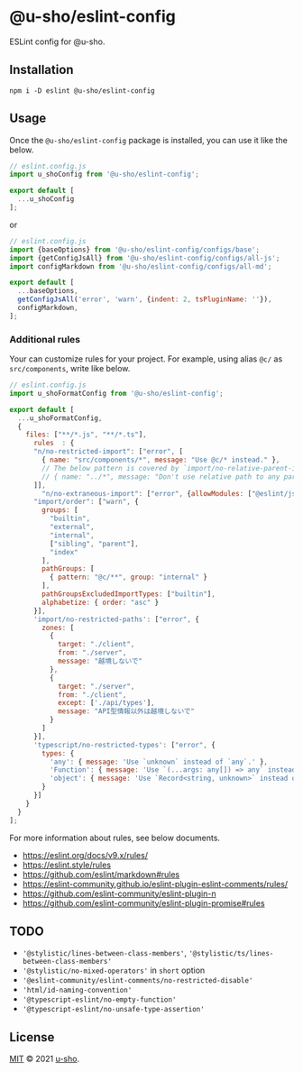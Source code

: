 # @u-sho/eslint-config

ESLint config for @u-sho.

## Installation

```shell
npm i -D eslint @u-sho/eslint-config
```

## Usage

Once the `@u-sho/eslint-config` package is installed, you can use it like the below.

```js
// eslint.config.js
import u_shoConfig from '@u-sho/eslint-config';

export default [
  ...u_shoConfig
];
```

or

```js
// eslint.config.js
import {baseOptions} from '@u-sho/eslint-config/configs/base';
import {getConfigJsAll} from '@u-sho/eslint-config/configs/all-js';
import configMarkdown from '@u-sho/eslint-config/configs/all-md';

export default [
  ...baseOptions,
  getConfigJsAll('error', 'warn', {indent: 2, tsPluginName: ''}),
  configMarkdown,
];
```

### Additional rules

Your can customize rules for your project.
For example, using alias `@c/` as `src/components`, write like below.

```js
// eslint.config.js
import u_shoFormatConfig from '@u-sho/eslint-config';

export default [
  ...u_shoFormatConfig,
  {
    files: ["**/*.js", "**/*.ts"],
      rules  : {
      "n/no-restricted-import": ["error", [
        { name: "src/components/*", message: "Use @c/* instead." },
        // The below pattern is covered by `import/no-relative-parent-imports`.
        // { name: "../*", message: "Don't use relative path to any parent direction." },
      ]],
	    "n/no-extraneous-import": ["error", {allowModules: ["@eslint/js"]}],
      "import/order": ["warn", {
        groups: [
          "builtin",
          "external",
          "internal",
          ["sibling", "parent"],
          "index"
        ],
        pathGroups: [
          { pattern: "@c/**", group: "internal" }
        ],
        pathGroupsExcludedImportTypes: ["builtin"],
        alphabetize: { order: "asc" }
      }],
      'import/no-restricted-paths': ["error", {
        zones: [
          {
            target: "./client",
            from: "./server",
            message: "越境しないで"
          },
          {
            target: "./server",
            from: "./client",
            except: ['./api/types'],
            message: "API型情報以外は越境しないで"
          }
        ]
      }],
      'typescript/no-restricted-types': ["error", {
        types: {
          'any': { message: 'Use `unknown` instead of `any`.' },
          'Function': { message: 'Use `(...args: any[]) => any` instead of `Function`.' },
          'object': { message: 'Use `Record<string, unknown>` instead of `object`.' }
        }
      }]
    }
  }
];
```

For more information about rules, see below documents.

- <https://eslint.org/docs/v9.x/rules/>
- <https://eslint.style/rules>
- <https://github.com/eslint/markdown#rules>
- <https://eslint-community.github.io/eslint-plugin-eslint-comments/rules/>
- <https://github.com/eslint-community/eslint-plugin-n>
- <https://github.com/eslint-community/eslint-plugin-promise#rules>

## TODO

- `'@stylistic/lines-between-class-members'`, `'@stylistic/ts/lines-between-class-members'`
- `'@stylistic/no-mixed-operators'` in `short` option
- `'@eslint-community/eslint-comments/no-restricted-disable'`
- `'html/id-naming-convention'`
- `'@typescript-eslint/no-empty-function'`
- `'@typescript-eslint/no-unsafe-type-assertion'`

## License

[MIT](./LICENSE) &copy; 2021 [u-sho](https://github.com/u-sho).
